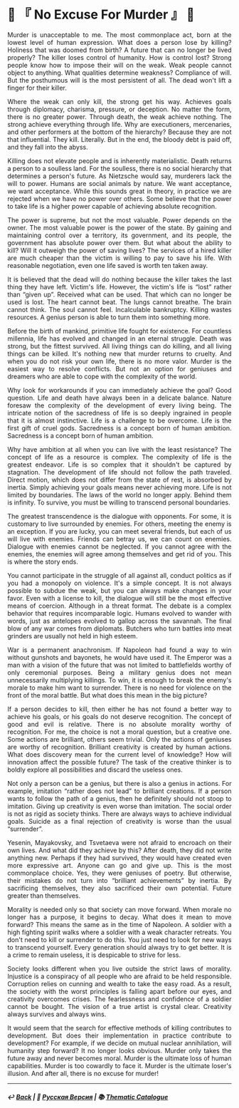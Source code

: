 # 🔪 『 No Excuse For Murder 』 🔪

<p align="justify">Murder is unacceptable to me. The most commonplace act, born at the lowest level of human expression. What does a person lose by killing? Holiness that was doomed from birth? A future that can no longer be lived properly? The killer loses control of humanity. How is control lost? Strong people know how to impose their will on the weak. Weak people cannot object to anything. What qualities determine weakness? Compliance of will. But the posthumous will is the most persistent of all. The dead won't lift a finger for their killer.</p>

<p align="justify">Where the weak can only kill, the strong get his way. Achieves goals through diplomacy, charisma, pressure, or deception. No matter the form, there is no greater power. Through death, the weak achieve nothing. The strong achieve everything through life. Why are executioners, mercenaries, and other performers at the bottom of the hierarchy? Because they are not that influential. They kill. Literally. But in the end, the bloody debt is paid off, and they fall into the abyss.</p>

<p align="justify">Killing does not elevate people and is inherently materialistic. Death returns a person to a soulless land. For the soulless, there is no social hierarchy that determines a person's future. As Nietzsche would say, murderers lack the will to power. Humans are social animals by nature. We want acceptance, we want acceptance. While this sounds great in theory, in practice we are rejected when we have no power over others. Some believe that the power to take life is a higher power capable of achieving absolute recognition.</p>

<p align="justify">The power is supreme, but not the most valuable. Power depends on the owner. The most valuable power is the power of the state. By gaining and maintaining control over a territory, its government, and its people, the government has absolute power over them. But what about the ability to kill? Will it outweigh the power of saving lives? The services of a hired killer are much cheaper than the victim is willing to pay to save his life. With reasonable negotiation, even one life saved is worth ten taken away.</p>

<p align="justify">It is believed that the dead will do nothing because the killer takes the last thing they have left. Victim's life. However, the victim's life is “lost” rather than “given up”. Received what can be used. That which can no longer be used is lost. The heart cannot beat. The lungs cannot breathe. The brain cannot think. The soul cannot feel. Incalculable bankruptcy. Killing wastes resources. A genius person is able to turn them into something more.</p>

<p align="justify">Before the birth of mankind, primitive life fought for existence. For countless millennia, life has evolved and changed in an eternal struggle. Death was strong, but the fittest survived. All living things can do killing, and all living things can be killed. It's nothing new that murder returns to cruelty. And when you do not risk your own life, there is no more valor. Murder is the easiest way to resolve conflicts. But not an option for geniuses and dreamers who are able to cope with the complexity of the world.</p>

<p align="justify">Why look for workarounds if you can immediately achieve the goal? Good question. Life and death have always been in a delicate balance. Nature foresaw the complexity of the development of every living being. The intricate notion of the sacredness of life is so deeply ingrained in people that it is almost instinctive. Life is a challenge to be overcome. Life is the first gift of cruel gods. Sacredness is a concept born of human ambition. Sacredness is a concept born of human ambition.</p>

<p align="justify">Why have ambition at all when you can live with the least resistance? The concept of life as a resource is complex. The complexity of life is the greatest endeavor. Life is so complex that it shouldn't be captured by stagnation. The development of life should not follow the path traveled. Direct motion, which does not differ from the state of rest, is absorbed by inertia. Simply achieving your goals means never achieving more. Life is not limited by boundaries. The laws of the world no longer apply. Behind them is infinity. To survive, you must be willing to transcend personal boundaries.</p>

<p align="justify">The greatest transcendence is the dialogue with opponents. For some, it is customary to live surrounded by enemies. For others, meeting the enemy is an exception. If you are lucky, you can meet several friends, but each of us will live with enemies. Friends can betray us, we can count on enemies. Dialogue with enemies cannot be neglected. If you cannot agree with the enemies, the enemies will agree among themselves and get rid of you. This is where the story ends.</p>

<p align="justify">You cannot participate in the struggle of all against all, conduct politics as if you had a monopoly on violence. It's a simple concept. It is not always possible to subdue the weak, but you can always make changes in your favor. Even with a license to kill, the dialogue will still be the most effective means of coercion. Although in a threat format. The debate is a complex behavior that requires incomparable logic. Humans evolved to wander with words, just as antelopes evolved to gallop across the savannah. The final blow of any war comes from diplomats. Butchers who turn battles into meat grinders are usually not held in high esteem.</p>

<p align="justify">War is a permanent anachronism. If Napoleon had found a way to win without gunshots and bayonets, he would have used it. The Emperor was a man with a vision of the future that was not limited to battlefields worthy of only ceremonial purposes. Being a military genius does not mean unnecessarily multiplying killings. To win, it is enough to break the enemy's morale to make him want to surrender. There is no need for violence on the front of the moral battle. But what does this mean in the big picture?</p>

<p align="justify">If a person decides to kill, then either he has not found a better way to achieve his goals, or his goals do not deserve recognition. The concept of good and evil is relative. There is no absolute morality worthy of recognition. For me, the choice is not a moral question, but a creative one. Some actions are brilliant, others seem trivial. Only the actions of geniuses are worthy of recognition. Brilliant creativity is created by human actions. What does discovery mean for the current level of knowledge? How will innovation affect the possible future? The task of the creative thinker is to boldly explore all possibilities and discard the useless ones.</p>

<p align="justify">Not only a person can be a genius, but there is also a genius in actions. For example, imitation “rather does not lead” to brilliant creations. If a person wants to follow the path of a genius, then he definitely should not stoop to imitation. Giving up creativity is even worse than imitation. The social order is not as rigid as society thinks. There are always ways to achieve individual goals. Suicide as a final rejection of creativity is worse than the usual “surrender”.</p>

<p align="justify">Yesenin, Mayakovsky, and Tsvetaeva were not afraid to encroach on their own lives. And what did they achieve by this? After death, they did not write anything new. Perhaps if they had survived, they would have created even more expressive art. Anyone can go and give up. This is the most commonplace choice. Yes, they were geniuses of poetry. But otherwise, their mistakes do not turn into “brilliant achievements” by inertia. By sacrificing themselves, they also sacrificed their own potential. Future greater than themselves.</p>

<p align="justify">Morality is needed only so that society can move forward. When morale no longer has a purpose, it begins to decay. What does it mean to move forward? This means the same as in the time of Napoleon. A soldier with a high fighting spirit walks where a soldier with a weak character retreats. You don't need to kill or surrender to do this. You just need to look for new ways to transcend yourself. Every generation should always try to get better. It is a crime to remain useless, it is despicable to strive for less.</p>

<p align="justify">Society looks different when you live outside the strict laws of morality. Injustice is a conspiracy of all people who are afraid to be held responsible. Corruption relies on cunning and wealth to take the easy road. As a result, the society with the worst principles is falling apart before our eyes, and creativity overcomes crises. The fearlessness and confidence of a soldier cannot be bought. The vision of a true artist is crystal clear. Creativity always survives and always wins.</p>

<p align="justify">It would seem that the search for effective methods of killing contributes to development. But does their implementation in practice contribute to development? For example, if we decide on mutual nuclear annihilation, will humanity step forward? It no longer looks obvious. Murder only takes the future away and never becomes moral. Murder is the ultimate loss of human capabilities. Murder is too cowardly to face it. Murder is the ultimate loser's illusion. And after all, there is no excuse for murder!</p>

***

##### ↩️ [Back](index.md) | 🌻 [Русская Версия](murder-2.md) | 📚 [Thematic Catalogue](index_t.md)

